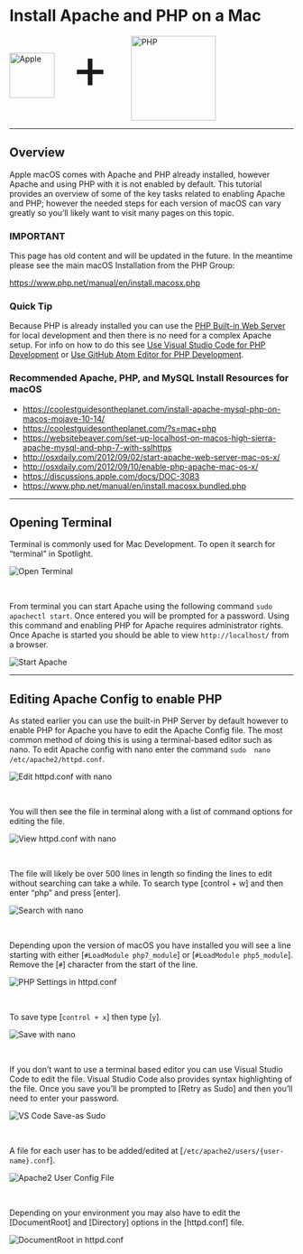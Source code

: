 # Install Apache and PHP on a Mac
<style>
    .logo-images { display:inline-flex; flex-direction:column; }
    .logo-images img { display:inline; width:150px; height:150px; }
    .logo-images img[alt='Apple'] { height:80px; width:80px; margin-top:30px; margin-right:30px; }
    .logo-images span { font-size:100px; margin-right: 40px; margin-top: -5px; }
    @media (min-width:500px) {
        .logo-images { flex-direction:row; }
    }
</style>
<div class="logo-images">
    <img src="../../img/logos/apple.svg" alt="Apple">
    <span>+</span>
    <img src="../../img/logos/php.svg" alt="PHP">
</div>

---
## Overview
Apple macOS comes with Apache and PHP already installed, however Apache and using PHP with it is not enabled by default. This tutorial provides an overview of some of the key tasks related to enabling Apache and PHP; however the needed steps for each version of macOS can vary greatly so you’ll likely want to visit many pages on this topic. 

<div class="quick-tip" style="margin-bottom:20px">
    <h3>IMPORTANT</h3>
    <p>This page has old content and will be updated in the future. In the meantime please see the main macOS Installation from the PHP Group:</p>
    <p><a href="https://www.php.net/manual/en/install.macosx.php" target="_blank">https://www.php.net/manual/en/install.macosx.php</a></p>
</div>

<div class="quick-tip">
    <h3>Quick Tip</h3>
    <p>Because PHP is already installed you can use the <a href="https://www.php.net/manual/en/features.commandline.webserver.php" target="_blank" rel="noopener">PHP Built-in Web Server</a> for local development and then there is no need for a complex Apache setup. For info on how to do this see <a href="edit-with-vs-code">Use Visual Studio Code for PHP Development</a> or <a href="edit-with-atom">Use GitHub Atom Editor for PHP Development</a>.</p>
</div>

### Recommended Apache, PHP, and MySQL Install Resources for macOS
* https://coolestguidesontheplanet.com/install-apache-mysql-php-on-macos-mojave-10-14/
* https://coolestguidesontheplanet.com/?s=mac+php
* https://websitebeaver.com/set-up-localhost-on-macos-high-sierra-apache-mysql-and-php-7-with-sslhttps
* http://osxdaily.com/2012/09/02/start-apache-web-server-mac-os-x/
* http://osxdaily.com/2012/09/10/enable-php-apache-mac-os-x/
* https://discussions.apple.com/docs/DOC-3083
* https://www.php.net/manual/en/install.macosx.bundled.php


---
## Opening Terminal

Terminal is commonly used for Mac Development. To open it search for “terminal” in Spotlight.

![Open Terminal](https://dydn9njgevbmp.cloudfront.net/img/docs/install_php_mac/00_Open_Terminal.png)

&nbsp;

From terminal you can start Apache using the following command `sudo apachectl start`. Once entered you will be prompted for a password. Using this command and enabling PHP for Apache requires administrator rights. Once Apache is started you should be able to view `http://localhost/` from a browser.

![Start Apache](https://dydn9njgevbmp.cloudfront.net/img/docs/install_php_mac/01_Start_Apache.png)

---
## Editing Apache Config to enable PHP

As stated earlier you can use the built-in PHP Server by default however to enable PHP for Apache you have to edit the Apache Config file. The most common method of doing this is using a terminal-based editor such as nano. To edit Apache config with nano enter the command `sudo 
nano /etc/apache2/httpd.conf`.

![Edit httpd.conf with nano](https://dydn9njgevbmp.cloudfront.net/img/docs/install_php_mac/02_Edit_httpd_with_nano.png)

&nbsp;

You will then see the file in terminal along with a list of command options for editing the file.

![View httpd.conf with nano](https://dydn9njgevbmp.cloudfront.net/img/docs/install_php_mac/03_httpd_in_nano.png)

&nbsp;

The file will likely be over 500 lines in length so finding the lines to edit without searching can take a while. To search type [control + w] and then enter “php” and press [enter].

![Search with nano](https://dydn9njgevbmp.cloudfront.net/img/docs/install_php_mac/04_Search_Nano.png)

&nbsp;

Depending upon the version of macOS you have installed you will see a line starting with either [`#LoadModule php7_module`] or [`#LoadModule php5_module`]. Remove the [`#`] character from the start of the line.

![PHP Settings in httpd.conf](https://dydn9njgevbmp.cloudfront.net/img/docs/install_php_mac/05_PHP_Config.png)

&nbsp;

To save type [`control + x`] then type [`y`].

![Save with nano](https://dydn9njgevbmp.cloudfront.net/img/docs/install_php_mac/06_Save_with_Nano.png)

&nbsp;

If you don’t want to use a terminal based editor you can use Visual Studio Code to edit the file. Visual Studio Code also provides syntax highlighting of the file. Once you save you’ll be prompted to [Retry as Sudo] and then you’ll need to enter your password.

![VS Code Save-as Sudo](https://dydn9njgevbmp.cloudfront.net/img/docs/install_php_mac/07_Edit_with_VS_Code.png)

&nbsp;

A file for each user has to be added/edited at [`/etc/apache2/users/{user-name}.conf`].

![Apache2 User Config File](https://dydn9njgevbmp.cloudfront.net/img/docs/install_php_mac/08_User_Config.png)

&nbsp;

Depending on your environment you may also have to edit the [DocumentRoot] and [Directory] options in the [httpd.conf] file. 

![DocumentRoot in httpd.conf](https://dydn9njgevbmp.cloudfront.net/img/docs/install_php_mac/09_DocRoot_Config.png)
